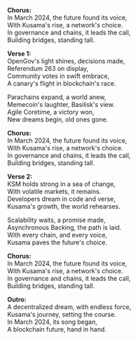 **Chorus:**\
In March 2024, the future found its voice,\
With Kusama's rise, a network's choice.\
In governance and chains, it leads the call,\
Building bridges, standing tall.

**Verse 1:**\
OpenGov's light shines, decisions made,\
Referendum 263 on display,\
Community votes in swift embrace,\
A canary's flight in blockchain's race.

Parachains expand, a world anew,\
Memecoin's laughter, Basilisk's view.\
Agile Coretime, a victory won,\
New dreams begin, old ones gone.

**Chorus:**\
In March 2024, the future found its voice,\
With Kusama's rise, a network's choice.\
In governance and chains, it leads the call,\
Building bridges, standing tall.

**Verse 2:**\
KSM holds strong in a sea of change,\
With volatile markets, it remains.\
Developers dream in code and verse,\
Kusama's growth, the world rehearses.

Scalability waits, a promise made,\
Asynchronous Backing, the path is laid.\
With every chain, and every voice,\
Kusama paves the future's choice.

**Chorus:**\
In March 2024, the future found its voice,\
With Kusama's rise, a network's choice.\
In governance and chains, it leads the call,\
Building bridges, standing tall.

**Outro:**\
A decentralized dream, with endless force,\
Kusama's journey, setting the course.\
In March 2024, its song began,\
A blockchain future, hand in hand.
